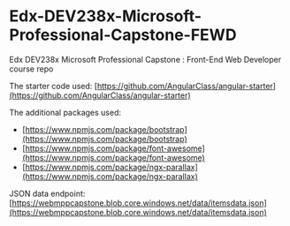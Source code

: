 # Edx-DEV238x-Microsoft-Professional-Capstone-FEWD
Edx DEV238x Microsoft Professional Capstone : Front-End Web Developer course repo

The starter code used:
[https://github.com/AngularClass/angular-starter](https://github.com/AngularClass/angular-starter)

The additional packages used:
- [https://www.npmjs.com/package/bootstrap](https://www.npmjs.com/package/bootstrap)
- [https://www.npmjs.com/package/font-awesome](https://www.npmjs.com/package/font-awesome)
- [https://www.npmjs.com/package/ngx-parallax](https://www.npmjs.com/package/ngx-parallax)

JSON data endpoint:
[https://webmppcapstone.blob.core.windows.net/data/itemsdata.json](https://webmppcapstone.blob.core.windows.net/data/itemsdata.json)
